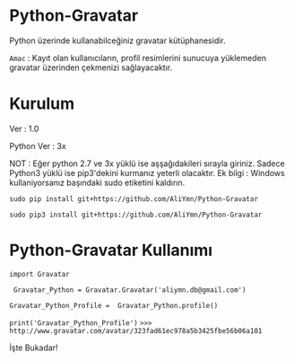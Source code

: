 # Python-Gravatar
Python üzerinde kullanabilceğiniz gravatar kütüphanesidir.

`Amac` : Kayıt olan kullanıcıların, profil resimlerini sunucuya yüklemeden gravatar üzerinden çekmenizi sağlayacaktır.

# Kurulum
  Ver : 1.0
  
  Python Ver : 3x
  
  NOT : Eğer python 2.7 ve 3x yüklü ise aşşağıdakileri sırayla giriniz.
  Sadece Python3 yüklü ise pip3'dekini kurmanız yeterli olacaktır.
  Ek bilgi : Windows kullaniyorsanız başındaki sudo etiketini kaldırın.
  
  `sudo pip install git+https://github.com/AliYmn/Python-Gravatar`
  
  `sudo pip3 install git+https://github.com/AliYmn/Python-Gravatar`

# Python-Gravatar Kullanımı

`import Gravatar`

` Gravatar_Python = Gravatar.Gravatar('aliymn.db@gmail.com')`

`Gravatar_Python_Profile =  Gravatar_Python.profile()`

` print('Gravatar_Python_Profile') `
`>>> http://www.gravatar.com/avatar/323fad61ec978a5b3425fbe56b06a101`


İşte Bukadar!
